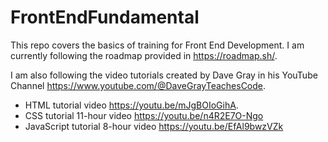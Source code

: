 # FrontEndFundamental

This repo covers the basics of training for Front End Development. I am currently following the roadmap provided in https://roadmap.sh/.

I am also following the video tutorials created by Dave Gray in his YouTube Channel https://www.youtube.com/@DaveGrayTeachesCode.

* HTML tutorial video https://youtu.be/mJgBOIoGihA.
* CSS tutorial 11-hour video https://youtu.be/n4R2E7O-Ngo
* JavaScript tutorial 8-hour video https://youtu.be/EfAl9bwzVZk